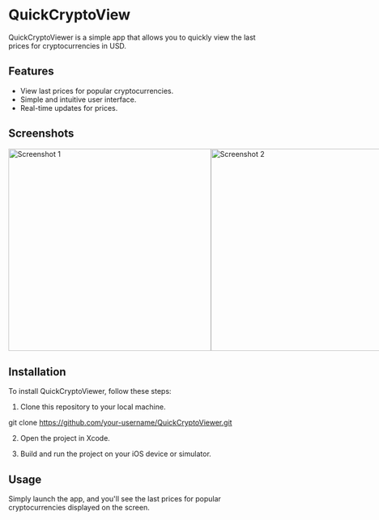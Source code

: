 # QuickCryptoView

QuickCryptoViewer is a simple app that allows you to quickly view the last prices for cryptocurrencies in USD.

## Features

- View last prices for popular cryptocurrencies.
- Simple and intuitive user interface.
- Real-time updates for prices.

## Screenshots

<div style="display: flex; flex-direction: row;">
  <img src="images/screenshot1.png" alt="Screenshot 1" width="400"/>
  <img src="images/screenshot2.png" alt="Screenshot 2" width="400"/>
</div>

## Installation

To install QuickCryptoViewer, follow these steps:

1. Clone this repository to your local machine.


git clone https://github.com/your-username/QuickCryptoViewer.git


2. Open the project in Xcode.

3. Build and run the project on your iOS device or simulator.

## Usage

Simply launch the app, and you'll see the last prices for popular cryptocurrencies displayed on the screen.

